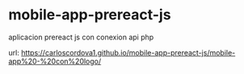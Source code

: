 # mobile-app-prereact-js
aplicacion prereact js con conexion api php


url: https://carloscordova1.github.io/mobile-app-prereact-js/mobile-app%20-%20con%20logo/
